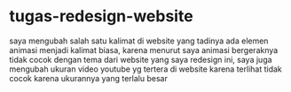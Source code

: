 # tugas-redesign-website

saya mengubah salah satu kalimat di website yang tadinya ada elemen animasi menjadi kalimat biasa, karena menurut saya animasi bergeraknya tidak cocok dengan tema dari website yang saya redesign ini, saya juga mengubah ukuran video youtube yg tertera di website karena terlihat tidak cocok karena ukurannya yang terlalu besar  
